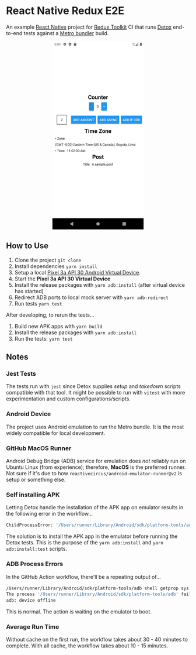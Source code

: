 # React Native Redux E2E
An example [React Native](https://reactnative.dev/) project for [Redux Toolkit](https://github.com/reduxjs/redux-toolkit) CI that runs [Detox](https://wix.github.io/Detox/) end-to-end tests against a [Metro bundler](https://facebook.github.io/metro/) build.

<div align="center">

<img width="250" src="img/app-screenshot.webp" alt="App Screenshot" />

</div>

## How to Use

1. Clone the project `git clone `
2. Install dependencies `yarn install`
3. Setup a local [Pixel 3a API 30 Android Virtual Device](https://developer.android.com/studio/run/managing-avds).
4. Start the **Pixel 3a API 30 Virtual Device**
5. Install the release packages with `yarn adb:install` (after virtual device has started)
6. Redirect ADB ports to local mock server with `yarn adb:redirect`
7. Run tests `yarn test`

After developing, to rerun the tests...

1. Build new APK apps with `yarn build`
2. Install the release packages with `yarn adb:install`
3. Run the tests: `yarn test`

## Notes

### Jest Tests

The tests run with `jest` since Detox supplies _setup_ and _takedown_ scripts compatible with that tool. It might be possible to run with `vitest` with more experimentation and custom configurations/scripts.

### Android Device

The project uses Android emulation to run the Metro bundle. It is the most widely compatible for local development.

### GitHub MacOS Runner

Android Debug Bridge (ADB) service for emulation does _not_ reliably run on Ubuntu Linux (from experience); therefore, **MacOS** is the preferred runner. Not sure if it's due to how `reactivecircus/android-emulator-runner@v2` is setup or something else. 

### Self installing APK

Letting Detox handle the installation of the APK app on emulator results in the following error in the workflow...

```sh
ChildProcessError: '/Users/runner/Library/Android/sdk/platform-tools/adb -s emulator-5554 shell pm install -r -g -t /data/local/tmp/detox/Application.apk' failed with code null
```

The solution is to install the APK app in the emulator before running the Detox tests. This is the purpose of the `yarn adb:install` and `yarn adb:install:test` scripts.

### ADB Process Errors

In the GitHub Action workflow, there'll be a repeating output of...

```sh
/Users/runner/Library/Android/sdk/platform-tools/adb shell getprop sys.boot_completed
The process '/Users/runner/Library/Android/sdk/platform-tools/adb' failed with exit code 1
adb: device offline
```

This is normal. The action is waiting on the emulator to boot.

### Average Run Time

Without cache on the first run, the workflow takes about 30 - 40 minutes to complete. With all cache, the workflow takes about 10 - 15 minutes.